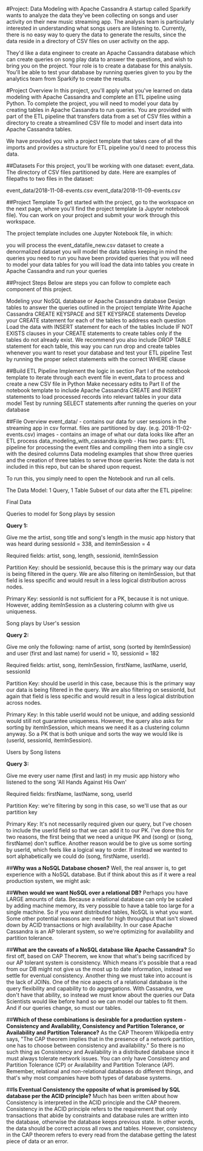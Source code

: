 #Project: Data Modeling with Apache Cassandra
A startup called Sparkify wants to analyze the data they've been collecting on songs and user activity on their new music streaming app. The analysis team is particularly interested in understanding what songs users are listening to. Currently, there is no easy way to query the data to generate the results, since the data reside in a directory of CSV files on user activity on the app.

They'd like a data engineer to create an Apache Cassandra database which can create queries on song play data to answer the questions, and wish to bring you on the project. Your role is to create a database for this analysis. You'll be able to test your database by running queries given to you by the analytics team from Sparkify to create the results.

#Project Overview
In this project, you'll apply what you've learned on data modeling with Apache Cassandra and complete an ETL pipeline using Python. To complete the project, you will need to model your data by creating tables in Apache Cassandra to run queries. You are provided with part of the ETL pipeline that transfers data from a set of CSV files within a directory to create a streamlined CSV file to model and insert data into Apache Cassandra tables.

We have provided you with a project template that takes care of all the imports and provides a structure for ETL pipeline you'd need to process this data.

##Datasets
For this project, you'll be working with one dataset: event_data. The directory of CSV files partitioned by date. Here are examples of filepaths to two files in the dataset:

event_data/2018-11-08-events.csv
event_data/2018-11-09-events.csv

##Project Template
To get started with the project, go to the workspace on the next page, where you'll find the project template (a Jupyter notebook file). You can work on your project and submit your work through this workspace.

The project template includes one Jupyter Notebook file, in which:

you will process the event_datafile_new.csv dataset to create a denormalized dataset
you will model the data tables keeping in mind the queries you need to run
you have been provided queries that you will need to model your data tables for
you will load the data into tables you create in Apache Cassandra and run your queries

##Project Steps
Below are steps you can follow to complete each component of this project.

Modeling your NoSQL database or Apache Cassandra database
Design tables to answer the queries outlined in the project template
Write Apache Cassandra CREATE KEYSPACE and SET KEYSPACE statements
Develop your CREATE statement for each of the tables to address each question
Load the data with INSERT statement for each of the tables
Include IF NOT EXISTS clauses in your CREATE statements to create tables only if the tables do not already exist. We recommend you also include DROP TABLE statement for each table, this way you can run drop and create tables whenever you want to reset your database and test your ETL pipeline
Test by running the proper select statements with the correct WHERE clause

##Build ETL Pipeline
Implement the logic in section Part I of the notebook template to iterate through each event file in event_data to process and create a new CSV file in Python
Make necessary edits to Part II of the notebook template to include Apache Cassandra CREATE and INSERT statements to load processed records into relevant tables in your data model
Test by running SELECT statements after running the queries on your database

##File Overview
event_data/ - contains our data for user sessions in the streaming app in csv format. files are partitioned by day. (e.g. 2018-11-02-events.csv)
images - contains an image of what our data looks like after an ETL process
data_modeling_with_cassandra.ipynb - Has two parts:
ETL pipeline for processing the event files and compiling them into a single csv with the desired columns
Data modeling examples that show three queries and the creation of three tables to serve those queries
Note: the data is not included in this repo, but can be shared upon request.

To run this, you simply need to open the Notebook and run all cells.

The Data Model: 1 Query, 1 Table
Subset of our data after the ETL pipeline:

Final Data

Queries to model for
Song plays by session

**Query 1:**

Give me the artist, song title and song's length in the music app history that was heard during sessionId = 338, and itemInSession = 4

Required fields: artist, song, length, sessionid, itemInSession

Partition Key: should be sessionId, because this is the primary way our data is being filtered in the query. We are also filtering on itemInSession, but that field is less specific and would result in a less logical distribution across nodes.

Primary Key: sessionId is not sufficient for a PK, because it is not unique. However, adding itemInSession as a clustering column with give us uniqueness.

Song plays by User's session

**Query 2:**

Give me only the following: name of artist, song (sorted by itemInSession) and user (first and last name) for userid = 10, sessionid = 182

Required fields: artist, song, itemInSession, firstName, lastName, userId, sessionId

Partition Key: should be userId in this case, because this is the primary way our data is being filtered in the query. We are also filtering on sessionId, but again that field is less specific and would result in a less logical distribution across nodes.

Primary Key: In this table userId would not be unique, and adding sessionId would still not guarantee uniqueness. However, the query also asks for sorting by itemInSession, which means we need it as a clustering column anyway. So a PK that is both unique and sorts the way we would like is (userId, sessionId, itemInSession).

Users by Song listens

**Query 3:**

Give me every user name (first and last) in my music app history who listened to the song 'All Hands Against His Own'

Required fields: firstName, lastName, song, userId

Partition Key: we're filtering by song in this case, so we'll use that as our partition key

Primary Key: It's not necessarily required given our query, but I've chosen to include the userId field so that we can add it to our PK. I've done this for two reasons, the first being that we need a unique PK and (song) or (song, firstName) don't suffice. Another reason would be to give us some sorting by userId, which feels like a logical way to order. If instead we wanted to sort alphabetically we could do (song, firstName, userId).

##**Why was a NoSQL Database chosen?**
Well, the real answer is, to get experience with a NoSQL database. But if think about this as if it were a real production system, we might ask:

##**When would we want NoSQL over a relational DB?**
Perhaps you have LARGE amounts of data. Because a relational database can only be scaled by adding machine memory, its very possible to have a table too large for a single machine. So if you want distributed tables, NoSQL is what you want. Some other potential reasons are: need for high throughput that isn't slowed down by ACID transactions or high availability. In our case Apache Cassandra is an AP tolerant system, so we're optimizing for availability and partition tolerance.

##**What are the caveats of a NoSQL database like Apache Cassandra?**
So first off, based on CAP Theorem, we know that what's being sacrificed by our AP tolerant system is consistency. Which means it's possible that a read from our DB might not give us the most up to date information, instead we settle for eventual consistency. Another thing we must take into account is the lack of JOINs. One of the nice aspects of a relational database is the query flexibility and capability to do aggregations. With Cassandra, we don't have that ability, so instead we must know about the queries our Data Scientists would like before hand so we can model our tables to fit them. And if our queries change, so must our tables.

##**Which of these combinations is desirable for a production system - Consistency and Availability, Consistency and Partition Tolerance, or Availability and Partition Tolerance?**
As the CAP Theorem Wikipedia entry says, "The CAP theorem implies that in the presence of a network partition, one has to choose between consistency and availability." So there is no such thing as Consistency and Availability in a distributed database since it must always tolerate network issues. You can only have Consistency and Partition Tolerance (CP) or Availability and Partition Tolerance (AP). Remember, relational and non-relational databases do different things, and that's why most companies have both types of database systems.

##**Is Eventual Consistency the opposite of what is promised by SQL database per the ACID principle?**
Much has been written about how Consistency is interpreted in the ACID principle and the CAP theorem. Consistency in the ACID principle refers to the requirement that only transactions that abide by constraints and database rules are written into the database, otherwise the database keeps previous state. In other words, the data should be correct across all rows and tables. However, consistency in the CAP theorem refers to every read from the database getting the latest piece of data or an error.

